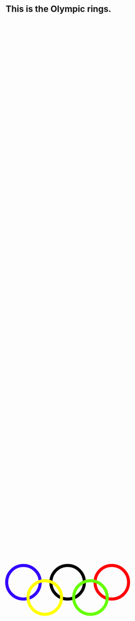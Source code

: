 <!doctype html>
<html lang="en">
 <head>
  <meta charset="UTF-8">
  <style>
	{
		margin:0;
		padding:0;
	}
	#box{
		/*background-color:red;*/
		width:auto;
		height:auto;
		position:fixed;
		left:50%;
		top:50%;
		margin-left:-175px;
		margin-top:-75px;
	}
	.bule{
		float:left;
		width:100px;
		height:100px;
		border:10px solid #30f;
		border-radius:50%;
		z-index:2;
	}
	.black{
		float:left;
		margin-left:25px;
		width:100px;
		height:100px;
		border:10px solid black;
		border-radius:50%;
		z-index:0;
	}
	.red{
		float:left;
		margin-left:25px;
		width:100px;
		height:100px;
		border:10px solid red;
		border-radius:50%;
		z-index:1;
	}
	.yellow{
		float:left;
		margin-top:50px;
		margin-left:-340px;
		width:100px;
		height:100px;
		border:10px solid #ff0;
		border-radius:50%;
		z-index:4;
	}
	.green{
		float:left;
		margin-top:50px;
		margin-left:-190px;
		width:100px;
		height:100px;
		border:10px solid #6f0;
		border-radius:50%;
		z-index:5;
	}
	
	
  </style>
  <title>Document</title>
 </head>
 <body>
 	<h1><center>This is the Olympic rings.</center> </h1>
 	<div id="box">
		<span class="bule"></span>
		<span class="black"></span>
		<span class="red"></span>
		<span class="yellow"></span>
		<span class="green"></span>
	</div>
 </body>
</html>


